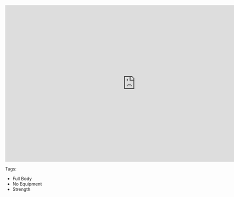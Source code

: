 <iframe width="832" height="500" src="https://www.youtube.com/embed/oAPCPjnU1wA" frameborder="0" allow="accelerometer; autoplay; encrypted-media; gyroscope; picture-in-picture" allowfullscreen></iframe>

Tags:
* Full Body
* No Equipment
* Strength